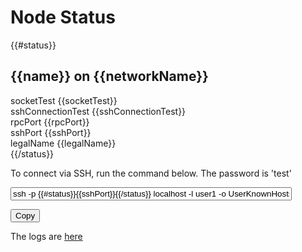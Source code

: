 
<script type="text/javascript">
function myFunction() {
  /* Get the text field */
  var copyText = document.getElementById("sshcommand");

  /* Select the text field */
  copyText.select();

  /* Copy the text inside the text field */
  document.execCommand("copy");

  /* Alert the copied text */
  //alert("Copied the text: " + copyText.value);
}

</script>


# Node Status 

{{#status}}
## {{name}} on {{networkName}}
socketTest <span class="{{socketTest}}">{{socketTest}}</span></br>
sshConnectionTest <span class="{{sshConnectionTest}}">{{sshConnectionTest}}</span></br>
rpcPort {{rpcPort}}</br>
sshPort {{sshPort}}</br>
legalName {{legalName}} </br>
{{/status}}

To connect via SSH, run the command below. The password is 'test'
<div>
<input type="text" 
        id="sshcommand" 
        style="width:450px"
        value="ssh -p {{#status}}{{sshPort}}{{/status}} localhost -l user1 -o UserKnownHostsFile=/dev/null">

<button onclick="myFunction()">Copy</button>
</div>

The logs are [here](log)
 